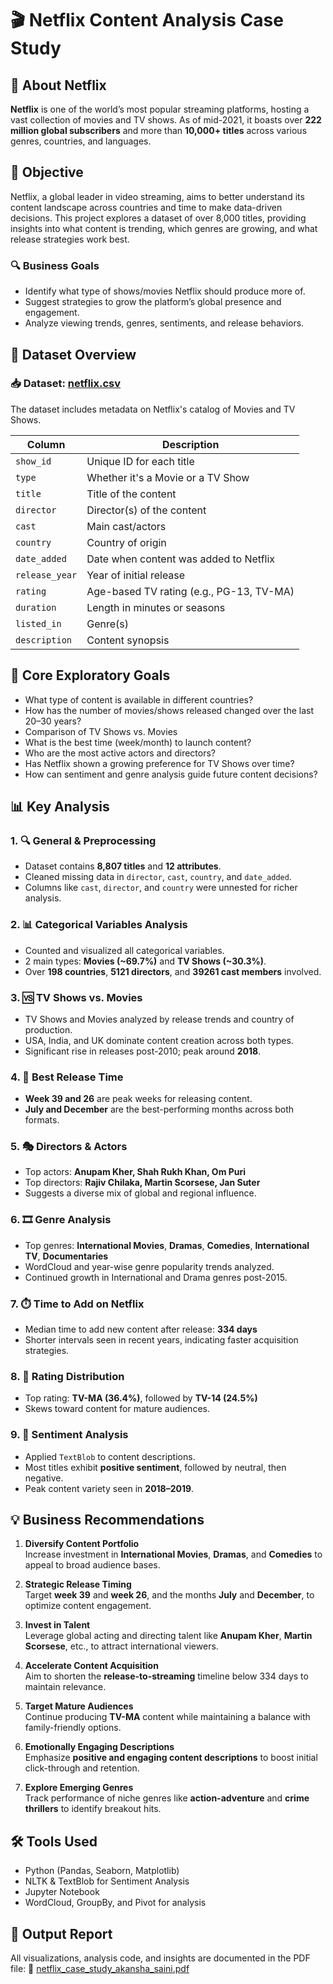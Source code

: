 # 🎬 Netflix Content Analysis Case Study
## 🏢 About Netflix
**Netflix** is one of the world’s most popular streaming platforms, hosting a vast collection of movies and TV shows. As of mid-2021, it boasts over **222 million global subscribers** and more than **10,000+ titles** across various genres, countries, and languages.

## 📌 Objective

Netflix, a global leader in video streaming, aims to better understand its content landscape across countries and time to make data-driven decisions. This project explores a dataset of over 8,000 titles, providing insights into what content is trending, which genres are growing, and what release strategies work best.

### 🔍 Business Goals

- Identify what type of shows/movies Netflix should produce more of.
- Suggest strategies to grow the platform’s global presence and engagement.
- Analyze viewing trends, genres, sentiments, and release behaviors.

## 📁 Dataset Overview
### 📥 Dataset: [netflix.csv](https://github.com/AkanshaSaini761/Netflix_Data_Exploration_and_Visualisation_Case_Study/blob/main/netflix.csv)
The dataset includes metadata on Netflix's catalog of Movies and TV Shows.

| Column         | Description                                               |
|----------------|-----------------------------------------------------------|
| `show_id`      | Unique ID for each title                                  |
| `type`         | Whether it's a Movie or a TV Show                         |
| `title`        | Title of the content                                       |
| `director`     | Director(s) of the content                                 |
| `cast`         | Main cast/actors                                           |
| `country`      | Country of origin                                          |
| `date_added`   | Date when content was added to Netflix                    |
| `release_year` | Year of initial release                                    |
| `rating`       | Age-based TV rating (e.g., PG-13, TV-MA)                   |
| `duration`     | Length in minutes or seasons                               |
| `listed_in`    | Genre(s)                                                   |
| `description`  | Content synopsis                                           |

## 🎯 Core Exploratory Goals

- What type of content is available in different countries?
- How has the number of movies/shows released changed over the last 20–30 years?
- Comparison of TV Shows vs. Movies
- What is the best time (week/month) to launch content?
- Who are the most active actors and directors?
- Has Netflix shown a growing preference for TV Shows over time?
- How can sentiment and genre analysis guide future content decisions?

## 📊 Key Analysis

### 1. 🔍 General & Preprocessing
- Dataset contains **8,807 titles** and **12 attributes**.
- Cleaned missing data in `director`, `cast`, `country`, and `date_added`.
- Columns like `cast`, `director`, and `country` were unnested for richer analysis.

### 2. 📊 Categorical Variables Analysis
- Counted and visualized all categorical variables.
- 2 main types: **Movies (~69.7%)** and **TV Shows (~30.3%)**.
- Over **198 countries**, **5121 directors**, and **39261 cast members** involved.

### 3. 🆚 TV Shows vs. Movies
- TV Shows and Movies analyzed by release trends and country of production.
- USA, India, and UK dominate content creation across both types.
- Significant rise in releases post-2010; peak around **2018**.

### 4. 📅 Best Release Time
- **Week 39 and 26** are peak weeks for releasing content.
- **July and December** are the best-performing months across both formats.

### 5. 🎭 Directors & Actors
- Top actors: **Anupam Kher, Shah Rukh Khan, Om Puri**
- Top directors: **Rajiv Chilaka, Martin Scorsese, Jan Suter**
- Suggests a diverse mix of global and regional influence.

### 6. 🎞️ Genre Analysis
- Top genres: **International Movies**, **Dramas**, **Comedies**, **International TV**, **Documentaries**
- WordCloud and year-wise genre popularity trends analyzed.
- Continued growth in International and Drama genres post-2015.

### 7. ⏱️ Time to Add on Netflix
- Median time to add new content after release: **334 days**
- Shorter intervals seen in recent years, indicating faster acquisition strategies.

### 8. 🔢 Rating Distribution
- Top rating: **TV-MA (36.4%)**, followed by **TV-14 (24.5%)**
- Skews toward content for mature audiences.

### 9. 💬 Sentiment Analysis
- Applied `TextBlob` to content descriptions.
- Most titles exhibit **positive sentiment**, followed by neutral, then negative.
- Peak content variety seen in **2018–2019**.

## 💡 Business Recommendations

1. **Diversify Content Portfolio**  
   Increase investment in **International Movies**, **Dramas**, and **Comedies** to appeal to broad audience bases.

2. **Strategic Release Timing**  
   Target **week 39** and **week 26**, and the months **July** and **December**, to optimize content engagement.

3. **Invest in Talent**  
   Leverage global acting and directing talent like **Anupam Kher**, **Martin Scorsese**, etc., to attract international viewers.

4. **Accelerate Content Acquisition**  
   Aim to shorten the **release-to-streaming** timeline below 334 days to maintain relevance.

5. **Target Mature Audiences**  
   Continue producing **TV-MA** content while maintaining a balance with family-friendly options.

6. **Emotionally Engaging Descriptions**  
   Emphasize **positive and engaging content descriptions** to boost initial click-through and retention.

7. **Explore Emerging Genres**  
   Track performance of niche genres like **action-adventure** and **crime thrillers** to identify breakout hits.

## 🛠️ Tools Used

- Python (Pandas, Seaborn, Matplotlib)
- NLTK & TextBlob for Sentiment Analysis
- Jupyter Notebook
- WordCloud, GroupBy, and Pivot for analysis

## 📄 Output Report

All visualizations, analysis code, and insights are documented in the PDF file:
📎 [netflix_case_study_akansha_saini.pdf](https://github.com/AkanshaSaini761/Netflix_Data_Exploration_and_Visualisation_Case_Study/blob/main/netflix_case_study_akansha_saini.pdf)
